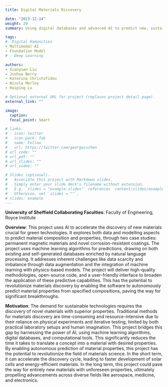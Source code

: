 ```yaml
---
title: Digital Materials Discovery

date: "2023-12-14"
weight: 20
summary: Using digital databases and advanced AI to predict new, sustainable materials for green technologies, accelerating the shift towards net-zero emissions and driving substantial progress in global sustainability initiatives.

tags:
#- Digital Humanities
- Multimodal AI
- Foundation Model
# - Deep Learning

authors:
- Xianyuan Liu
- Joshua Berry
- Katerina Christofidou
- Nicola Morley
- Haiping Lu

# Optional external URL for project (replaces project detail page).
external_link: ""

image:
  caption: 
  focal_point: Smart

# links:
# - icon: twitter
#   icon_pack: fab
#   name: Follow
#   url: https://twitter.com/georgecushen
# url_code: ""
# url_pdf: ""
# url_slides: ""
# url_video: ""

# Slides (optional).
#   Associate this project with Markdown slides.
#   Simply enter your slide deck's filename without extension.
#   E.g. `slides = "example-slides"` references `content/slides/example-slides.md`.
#   Otherwise, set `slides = ""`.
# slides: example
---
```

**University of Sheffield Collaborating Faculties**: Faculty of Engineering, Royce Institute

[//]: # (**External Partner**:)

[//]: # (**Related Links**: https://www.dhi.ac.uk/text-correction-for-mining-historical-documents/)

**Overview**: 
This project uses AI to accelerate the discovery of new materials crucial for green technologies. It explores both data and modelling aspects to predict material composition and properties, through two case studies: permanent magnetic materials and novel corrosion-resistant coatings.
The project uses machine learning algorithms for predictions, drawing on both existing and self-generated databases enriched by natural language processing. It addresses inherent challenges like data scarcity and imbalance through data augmentation and the integration of machine learning with physics-based models.
The project will deliver high-quality methodologies, open-source code, and a user-friendly interface to broaden the application of these predictive capabilities.
This has the potential to revolutionize materials discovery by enabling the software to autonomously predict material properties from specified compositions, paving the way for significant breakthroughs.

**Motivation**: 
The demand for sustainable technologies requires the discovery of novel materials with superior properties. 
Traditional methods for materials discovery are time-consuming and resource-intensive due to their reliance on physical experiments and iterative testing, limited by both practical laboratory setups and human imagination.
This project bridges this gap by harnessing the power of AI, using machine learning algorithms, digital databases, and computational tools. This significantly reduces the time it takes to translate a concept into a material with desired properties.
By enabling autonomous prediction of material properties, this project has the potential to revolutionize the field of materials science.  In the short term, it can accelerate the discovery cycle, leading to faster development of solar cells and energy-efficient materials. In the long term, this project could pave the way for entirely new materials with unforeseen properties, ultimately propelling advancements across diverse fields like aerospace, medicine, and electronics.
